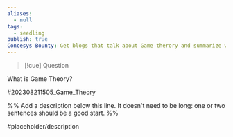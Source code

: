 ```yaml
---
aliases:
  - null
tags:
  - seedling
publish: true
Concesys Bounty: Get blogs that talk about Game therory and summarize w Concensys Neuron
---
```

>[!cue] Question

What is Game Theory?

#202308211505_Game_Theory

%% Add a description below this line. It doesn't need to be long: one or two sentences should be a good start. %%

#placeholder/description 

